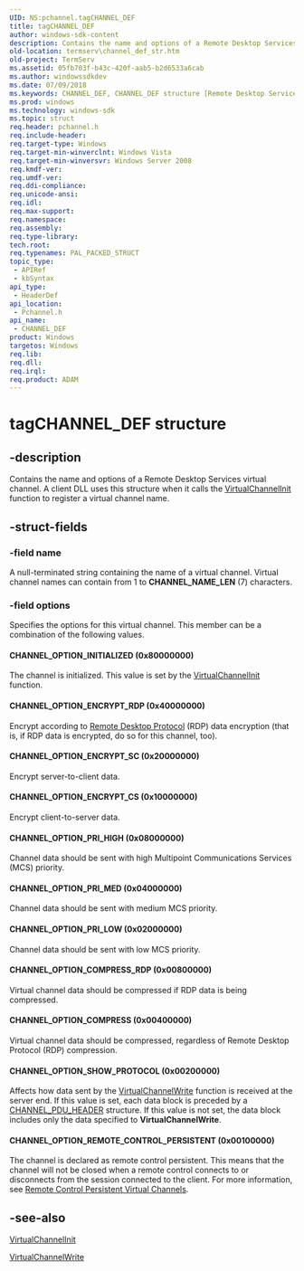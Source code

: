 ```yaml
---
UID: NS:pchannel.tagCHANNEL_DEF
title: tagCHANNEL_DEF
author: windows-sdk-content
description: Contains the name and options of a Remote Desktop Services virtual channel.
old-location: termserv\channel_def_str.htm
old-project: TermServ
ms.assetid: 05fb703f-b43c-420f-aab5-b2d6533a6cab
ms.author: windowssdkdev
ms.date: 07/09/2018
ms.keywords: CHANNEL_DEF, CHANNEL_DEF structure [Remote Desktop Services], CHANNEL_OPTION_COMPRESS, CHANNEL_OPTION_COMPRESS_RDP, CHANNEL_OPTION_ENCRYPT_CS, CHANNEL_OPTION_ENCRYPT_RDP, CHANNEL_OPTION_ENCRYPT_SC, CHANNEL_OPTION_INITIALIZED, CHANNEL_OPTION_PRI_HIGH, CHANNEL_OPTION_PRI_LOW, CHANNEL_OPTION_PRI_MED, CHANNEL_OPTION_REMOTE_CONTROL_PERSISTENT, CHANNEL_OPTION_SHOW_PROTOCOL, PAL_PACKED_STRUCT, PCHANNEL_DEF, PCHANNEL_DEF structure pointer [Remote Desktop Services], PPCHANNEL_DEF, PPCHANNEL_DEF structure pointer [Remote Desktop Services], _win32_channel_def_str, pchannel/CHANNEL_DEF, pchannel/PCHANNEL_DEF, pchannel/PPCHANNEL_DEF, tagCHANNEL_DEF, termserv.channel_def_str
ms.prod: windows
ms.technology: windows-sdk
ms.topic: struct
req.header: pchannel.h
req.include-header: 
req.target-type: Windows
req.target-min-winverclnt: Windows Vista
req.target-min-winversvr: Windows Server 2008
req.kmdf-ver: 
req.umdf-ver: 
req.ddi-compliance: 
req.unicode-ansi: 
req.idl: 
req.max-support: 
req.namespace: 
req.assembly: 
req.type-library: 
tech.root: 
req.typenames: PAL_PACKED_STRUCT
topic_type:
 - APIRef
 - kbSyntax
api_type:
 - HeaderDef
api_location:
 - Pchannel.h
api_name:
 - CHANNEL_DEF
product: Windows
targetos: Windows
req.lib: 
req.dll: 
req.irql: 
req.product: ADAM
---
```


# tagCHANNEL_DEF structure


## -description


Contains the name and options of a Remote Desktop Services 
    virtual channel. A client DLL uses this structure when it calls the 
    <a href="https://msdn.microsoft.com/3dae59dc-e70f-450e-a324-a4d68341a72e">VirtualChannelInit</a> function to register a 
    virtual channel name.


## -struct-fields




### -field name

A null-terminated string containing the name of a virtual channel. Virtual channel names can contain from 1 
      to <b>CHANNEL_NAME_LEN</b> (7) characters.


### -field options

Specifies the options for this virtual channel. This member can be a combination of the following 
      values.



#### CHANNEL_OPTION_INITIALIZED (0x80000000)

The channel is initialized. This value is set by the 
        <a href="https://msdn.microsoft.com/3dae59dc-e70f-450e-a324-a4d68341a72e">VirtualChannelInit</a> 
        function.



#### CHANNEL_OPTION_ENCRYPT_RDP (0x40000000)

Encrypt according to 
       <a href="https://msdn.microsoft.com/442c3c7f-d04b-4dcd-945d-f6e0168c59d5">Remote Desktop Protocol</a> (RDP) data 
        encryption (that is, if RDP data is encrypted, do so for this channel, too).



#### CHANNEL_OPTION_ENCRYPT_SC (0x20000000)

Encrypt server-to-client data.



#### CHANNEL_OPTION_ENCRYPT_CS (0x10000000)

Encrypt client-to-server data.



#### CHANNEL_OPTION_PRI_HIGH (0x08000000)

Channel data should be sent with high Multipoint Communications Services (MCS) priority.



#### CHANNEL_OPTION_PRI_MED (0x04000000)

Channel data should be sent with medium MCS priority.



#### CHANNEL_OPTION_PRI_LOW (0x02000000)

Channel data should be sent with low MCS priority.



#### CHANNEL_OPTION_COMPRESS_RDP (0x00800000)

Virtual channel data should be compressed if RDP data is being compressed.



#### CHANNEL_OPTION_COMPRESS (0x00400000)

Virtual channel data should be compressed, regardless of Remote Desktop Protocol (RDP) compression.



#### CHANNEL_OPTION_SHOW_PROTOCOL (0x00200000)

Affects how data sent by the 
        <a href="https://msdn.microsoft.com/bd7bc65e-403c-4e29-bdb4-f2f5a957d6ab">VirtualChannelWrite</a> function is received 
        at the server end. If this value is set, each data block is preceded by a 
        <a href="https://msdn.microsoft.com/f980e746-fc05-45e8-af27-6f137ef01bf9">CHANNEL_PDU_HEADER</a> structure. If this 
        value is not set, the data block includes only the data specified to 
        <b>VirtualChannelWrite</b>.



#### CHANNEL_OPTION_REMOTE_CONTROL_PERSISTENT (0x00100000)

The channel is declared as remote control persistent. This means that the channel will not be closed when 
        a remote control connects to or disconnects from the session connected to the client. For more information, 
        see <a href="https://msdn.microsoft.com/0c3d5429-250e-4272-8cdd-69097acfaff4">Remote Control Persistent 
        Virtual Channels</a>.


## -see-also




<a href="https://msdn.microsoft.com/3dae59dc-e70f-450e-a324-a4d68341a72e">VirtualChannelInit</a>



<a href="https://msdn.microsoft.com/bd7bc65e-403c-4e29-bdb4-f2f5a957d6ab">VirtualChannelWrite</a>
 

 

